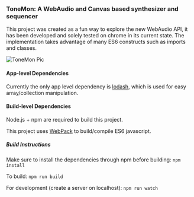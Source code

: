 ### ToneMon: A WebAudio and Canvas based synthesizer and sequencer

This project was created as a fun way to explore the new WebAudio API, it has been developed and solely
tested on chrome in its current state. The implementation takes advantage of many ES6 constructs such as
imports and classes.

![ToneMon Pic](http://i.imgur.com/Bjg7WkE.png)

#### App-level Dependencies

Currently the only app level dependency is [lodash](https://lodash.com/), which is used for easy array/collection manipulation.

#### Build-level Dependencies

Node.js + npm are required to build this project.

This project uses [WebPack](https://webpack.github.io/) to build/compile ES6 javascript.

##### Build Instructions

Make sure to install the dependencies through npm before building:
`npm install`

To build:
`npm run build`

For development (create a server on localhost):
`npm run watch`
